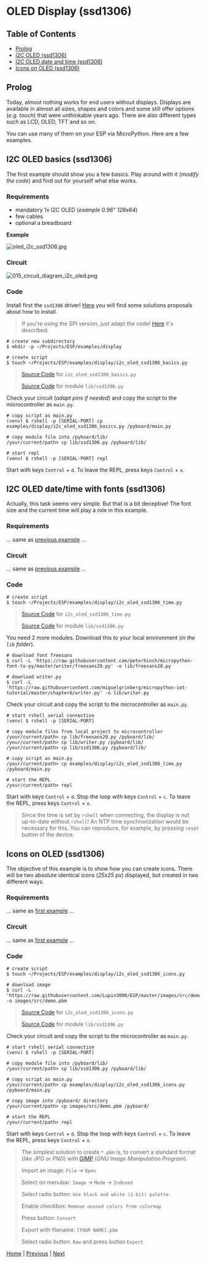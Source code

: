 # OLED Display (ssd1306)

## Table of Contents

- [Prolog](#prolog)
- [I2C OLED (ssd1306)](#i2c-oled-basics-ssd1306)
- [I2C OLED date and time (ssd1306)](#i2c-oled-datetime-with-fonts-ssd1306)
- [Icons on OLED (ssd1306)](#icons-on-oled-ssd1306)

## Prolog

Today, almost nothing works for end users without displays. Displays are available in almost all sizes, shapes and colors and some still offer options (_e.g. touch_) that were unthinkable years ago. There are also different types such as LCD, OLED, TFT and so on.

You can use many of them on your ESP via MicroPython. Here are a few examples.

## I2C OLED basics (ssd1306)

The first example should show you a few basics. Play around with it (_modify the code_) and find out for yourself what else works.

### Requirements

- mandatory 1x I2C OLED (_example 0.96" 128x64_) 
- few cables 
- optional a breadboard

**Example**

![oled_i2c_ssd1306.jpg](../images/modules/oled_i2c_ssd1306.jpg)

### Circuit

![015_circuit_diagram_i2c_oled.png](../images/circuits/010_circuit_diagram_i2c_oled.png)

### Code

Install first the `ssd1306` driver! [Here](./010_package_management.md) you will find some solutions proposals about how to install.

> If you're using the SPI version, just adapt the code! [Here](https://docs.micropython.org/en/latest/esp8266/tutorial/ssd1306.html) it's described.

```shell
# create new subdirectory
$ mkdir -p ~/Projects/ESP/examples/display

# create script
$ touch ~/Projects/ESP/examples/display/i2c_oled_ssd1306_basics.py
```

> [Source Code](../examples/display/i2c_oled_ssd1306_basics.py) for `i2c_oled_ssd1306_basics.py`
> 
> [Source Code](../lib/ssd1306.py) for module `lib/ssd1306.py`

Check your circuit (_adapt pins if needed_) and copy the script to the microcontroller as `main.py`.

```shell
# copy script as main.py
(venv) $ rshell -p [SERIAL-PORT] cp examples/display/i2c_oled_ssd1306_basics.py /pyboard/main.py

# copy module file into /pyboard/lib/
/your/current/path> cp lib/ssd1306.py /pyboard/lib/

# start repl
(venv) $ rshell -p [SERIAL-PORT] repl
```

Start with keys `Control` + `d`. To leave the REPL, press keys `Control` + `x`.

## I2C OLED date/time with fonts (ssd1306)

Actually, this task seems very simple. But that is a bit deceptive! The font size and the current time will play a role in this example.

### Requirements

... same as [previous example](#requirements) ...

### Circuit

... same as [previous example](#circuit) ...

### Code

```shell
# create script
$ touch ~/Projects/ESP/examples/display/i2c_oled_ssd1306_time.py
```

> [Source Code](../examples/display/i2c_oled_ssd1306_time.py) for `i2c_oled_ssd1306_time.py`
> 
> [Source Code](../lib/ssd1306.py) for module `lib/ssd1306.py`

You need 2 more modules. Download this to your local environment (_in the `lib` folder_).

```shell
# download font freesans
$ curl -L 'https://raw.githubusercontent.com/peterhinch/micropython-font-to-py/master/writer/freesans20.py' -o lib/freesans20.py

# download writer.py
$ curl -L 'https://raw.githubusercontent.com/miguelgrinberg/micropython-iot-tutorial/master/chapter6/writer.py' -o lib/writer.py
```

Check your circuit and copy the script to the microcontroller as `main.py`.

```shell
# start rshell serial connection
(venv) $ rshell -p [SERIAL-PORT]

# copy module files from local project to microcontroller
/your/current/path> cp lib/freesans20.py /pyboard/lib/
/your/current/path> cp lib/writer.py /pyboard/lib/
/your/current/path> cp lib/ssd1306.py /pyboard/lib/

# copy script as main.py
/your/current/path> cp examples/display/i2c_oled_ssd1306_time.py /pyboard/main.py

# start the REPL
/your/current/path> repl
```
Start with keys `Control` + `d`. Stop the loop with keys `Control` + `c`. To leave the REPL, press keys `Control` + `x`.

> Since the time is set by `rshell` when connecting, the display is not up-to-date without `rshell`! An NTP time synchronization would be necessary for this. You can reproduce, for example, by pressing `reset` button of the device.

## Icons on OLED (ssd1306)

The objective of this example is to show how you can create icons. There will be two absolute identical icons (_25x25 px_) displayed, but created in two different ways.

### Requirements

... same as [first example](#requirements) ...

### Circuit

... same as [first example](#circuit) ...

### Code

```shell
# create script
$ touch ~/Projects/ESP/examples/display/i2c_oled_ssd1306_icons.py

# download image
$ curl -L 'https://raw.githubusercontent.com/Lupin3000/ESP/master/images/src/demo.pbm' -o images/src/demo.pbm
```

> [Source Code](../examples/display/i2c_oled_ssd1306_icons.py) for `i2c_oled_ssd1306_icons.py`
> 
> [Source Code](../lib/ssd1306.py) for module `lib/ssd1306.py`

Check your circuit and copy the script to the microcontroller as `main.py`.

```shell
# start rshell serial connection
(venv) $ rshell -p [SERIAL-PORT]

# copy module file into /pyboard/lib/
/your/current/path> cp lib/ssd1306.py /pyboard/lib/

# copy script as main.py
/your/current/path> cp examples/display/i2c_oled_ssd1306_icons.py /pyboard/main.py

# copy image into /pyboard/ directory
/your/current/path> cp images/src/demo.pbm /pyboard/

# start the REPL
/your/current/path> repl
```

Start with keys `Control` + `d`. Stop the loop with keys `Control` + `c`. To leave the REPL, press keys `Control` + `x`.

> The simplest solution to create `*.pbm` is, to convert a standard format (_like JPG or PNG_) with [GIMP](https://www.gimp.org) (_GNU Image
Manipulation Program_).
> 
> Import an image: `File` -> `Open`  
> 
> Select on menubar: `Image` -> `Mode` -> `Indexed`
> 
> Select radio button: `Use black and white (1-bit) palette`
> 
> Enable checkbox: `Remove unused colors from colormap`
>
> Press button: `Convert`
> 
> Export with filename: `[YOUR NAME].pbm`
> 
> Select radio button: `Raw` and press button `Export`

[Home](https://github.com/Lupin3000/ESP) | [Previous](./010_i2c_helper_tutorials.md) | [Next](./011_display_nokia5110_pcd8544_tutorials.md)

